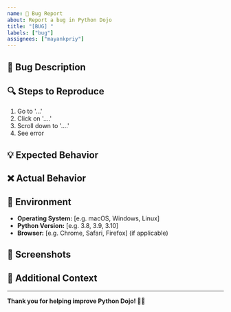 ```yaml
---
name: 🐛 Bug Report
about: Report a bug in Python Dojo
title: "[BUG] "
labels: ["bug"]
assignees: ["mayankpriy"]
---
```


## 🐛 Bug Description

<!-- A clear and concise description of what the bug is -->

## 🔍 Steps to Reproduce

1. Go to '...'
2. Click on '....'
3. Scroll down to '....'
4. See error

## 💡 Expected Behavior

<!-- A clear and concise description of what you expected to happen -->

## ❌ Actual Behavior

<!-- A clear and concise description of what actually happened -->

## 📱 Environment

- **Operating System:** [e.g. macOS, Windows, Linux]
- **Python Version:** [e.g. 3.8, 3.9, 3.10]
- **Browser:** [e.g. Chrome, Safari, Firefox] (if applicable)

## 📸 Screenshots

<!-- If applicable, add screenshots to help explain your problem -->

## 🔧 Additional Context

<!-- Add any other context about the problem here -->

---

**Thank you for helping improve Python Dojo! 🐍✨**
